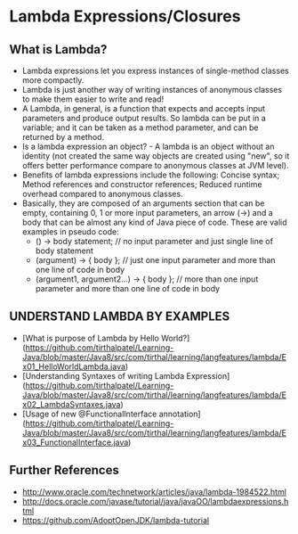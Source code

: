 Lambda Expressions/Closures
===========================

What is Lambda?
--------------
* Lambda expressions let you express instances of single-method classes more compactly. 
* Lambda is just another way of writing instances of anonymous classes to make them easier to write and read! 
* A Lambda, in general, is a function that expects and accepts input parameters and produce output results. So lambda can be put in a variable; and it can be taken as a method parameter, and can be returned by a method.
* Is a lambda expression an object? - A lambda is an object without an identity (not created the same way objects are created using "new", so it offers better performance compare to anonymous classes at JVM level).
* Benefits of lambda expressions include the following: Concise syntax; Method references and constructor references; Reduced runtime overhead compared to anonymous classes. 
* Basically, they are composed of an arguments section that can be empty, containing 0, 1 or more input parameters, an arrow (->) and a body that can be almost any kind of Java piece of code. These are valid examples in pseudo code:
	- () -> body statement; // no input parameter and just single line of body statement
	- (argument) -> { body }; // just one input parameter and more than one line of code in body
	- (argument1, argument2...) -> { body }; // more than one input parameter and more than one line of code in body


UNDERSTAND LAMBDA BY EXAMPLES
-----------------------------
* [What is purpose of Lambda by Hello World?] (https://github.com/tirthalpatel/Learning-Java/blob/master/Java8/src/com/tirthal/learning/langfeatures/lambda/Ex01_HelloWorldLambda.java)
* [Understanding Syntaxes of writing Lambda Expression] (https://github.com/tirthalpatel/Learning-Java/blob/master/Java8/src/com/tirthal/learning/langfeatures/lambda/Ex02_LambdaSyntaxes.java)
* [Usage of new @FunctionalInterface annotation] (https://github.com/tirthalpatel/Learning-Java/blob/master/Java8/src/com/tirthal/learning/langfeatures/lambda/Ex03_FunctionalInterface.java)



Further References
------------------
* http://www.oracle.com/technetwork/articles/java/lambda-1984522.html
* http://docs.oracle.com/javase/tutorial/java/javaOO/lambdaexpressions.html
* https://github.com/AdoptOpenJDK/lambda-tutorial
